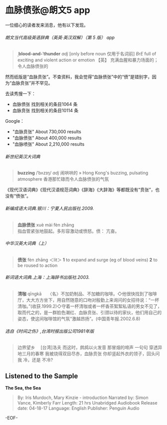# 血脉偾张@朗文5 app

一位细心的读者发来消息，他有以下发现。

###### 朗文当代高级英语辞典（英英·英汉双解）（第 5 版） app
>**ˌblood-and-ˈthunder**
*adj*  [only before noun 仅用于名词前]
*BrE* full of exciting and violent action or emotion 【英】 充满血腥和暴力场面的；令人血脉偾张的

然而纸版是“血脉贲张”。不查资料，我会觉得“血脉偾张”中的“偾”是错别字，因为“血脉贲张”并不罕见。

去读秀搜一下：
- 血脉偾张 找到相关的条目1064 条
- 血脉贲张 找到相关的条目10114 条

Google：
- "血脉贲张" About 730,000 results
- "血脉偾张" About 400,000 results
- "血脉喷张" About 2,210,000 results


###### 新世纪英汉大词典
>**buzzing** /ˈbʌzɪŋ/
*adj*
闹哄哄的
» Hong Kong's buzzing, pulsating atmosphere 香港那忙碌而令人血脉偾张的气氛

《现代汉语词典》《现代汉语规范词典》《辞海》《大辞海》等都既没有“贲张”，也没有“偾张”。

###### 新编成语大词典.银川：宁夏人民出版社.2009.
>**血脉偾张** xuè mài fèn zhānɡ    
指血管紧张地鼓起。多形容激动或愤怒。偾： 亢奋。

###### 中华汉英大词典（上）
>**偾张** fèn zhānɡ
＜lit＞
**1** to expand and surge (eg of blood veins)
**2** to be roused to action

###### 新词语大词典.上海：上海辞书出版社.2003.
>**清咖** qīngkā    
〈名〉不加奶制品、不加糖的咖啡。◇他很快找到了咖啡厅，大大方方坐下，用自然随意的口吻对殷勤上来询问的女招待说：“一杯清咖。”(收获.1999.2)◇守着一杯清咖或者一杯香茶絮絮私语的男女不见了，取而代之的，是一群脸色潮红、血脉贲张、引颈以待的家伙，他们用自己的姿态，使这间咖啡馆的气氛“激越昂扬”。(中国青年报.2002.6.8)

###### 选自《时间之伤》,台湾时报出版公司1981年版
> 边界望乡　 [台湾]洛夫
 而这时，鹧鸪以火发音
 那冒烟的啼声
 一句句
 穿透异地三月的春寒
 我被烧得双目尽赤，血脉贲张
 你却竖起外衣的领子，回头问我
 冷，还是
 不冷?

## Listened to the Sample
**The Sea, the Sea**
>By: Iris Murdoch, Mary Kinzie - introduction
Narrated by: Simon Vance, Kimberly Farr
Length: 21 hrs
Unabridged Audiobook
Release date: 04-18-17
Language: English
Publisher: Penguin Audio

-EOF-
